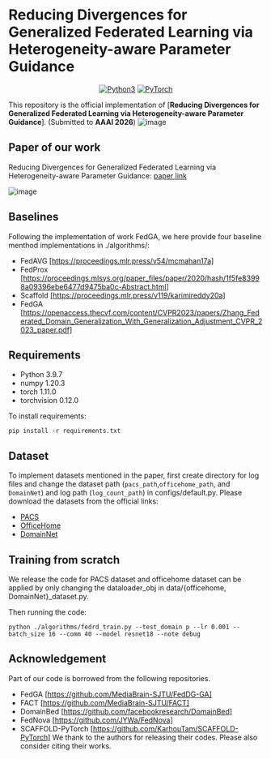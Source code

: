 # Reducing Divergences for Generalized Federated Learning via Heterogeneity-aware Parameter Guidance 

<p align="center">
  <a href="#"><img alt="Python3" src="https://img.shields.io/badge/Python-3-brightgreen.svg?style=flat-square"></a>
  <a href="#"><img alt="PyTorch" src="https://img.shields.io/badge/PyTorch-%3E=1.11-orange"></a>
</p>


This repository is the official implementation of [**Reducing Divergences for Generalized Federated Learning via Heterogeneity-aware Parameter Guidance**]. (Submitted to **AAAI 2026**)
![image](./imgs/nips_framework.jpg)


## Paper of our work

Reducing Divergences for Generalized Federated Learning via Heterogeneity-aware Parameter Guidance: [paper link](https://openreview.net/forum?id=fhkgIxJUF0)


![image](./imgs/feature.jpg)



## Baselines
Following the implementation of work FedGA, we here provide four baseline menthod implementations in ./algorithms/:
 - FedAVG [https://proceedings.mlr.press/v54/mcmahan17a]
 - FedProx [https://proceedings.mlsys.org/paper_files/paper/2020/hash/1f5fe83998a09396ebe6477d9475ba0c-Abstract.html]
 - Scaffold [https://proceedings.mlr.press/v119/karimireddy20a]
 - FedGA [https://openaccess.thecvf.com/content/CVPR2023/papers/Zhang_Federated_Domain_Generalization_With_Generalization_Adjustment_CVPR_2023_paper.pdf]



## Requirements

- Python 3.9.7
- numpy 1.20.3
- torch 1.11.0
- torchvision 0.12.0


To install requirements:
```
pip install -r requirements.txt
```

## Dataset

To implement datasets mentioned in the paper, first create directory for log files and change the dataset path (`pacs_path`,`officehome_path`, and `DomainNet`) and log path (`log_count_path`) in configs/default.py.
Please download the datasets from the official links:

- [PACS](https://domaingeneralization.github.io)
- [OfficeHome](https://hemanthdv.github.io/officehome-dataset)
- [DomainNet](http://ai.bu.edu/M3SDA/)


## Training from scratch

We release the code for PACS dataset and officehome dataset can be applied by only changing the dataloader_obj in data/{officehome, DomainNet}_dataset.py. 

Then running the code:

`
python ./algorithms/fedrd_train.py --test_domain p --lr 0.001 --batch_size 16 --comm 40 --model resnet18 --note debug
`

## Acknowledgement

Part of our code is borrowed from the following repositories.

- FedGA [https://github.com/MediaBrain-SJTU/FedDG-GA]
- FACT [https://github.com/MediaBrain-SJTU/FACT]
- DomainBed [https://github.com/facebookresearch/DomainBed]
- FedNova [https://github.com/JYWa/FedNova]
- SCAFFOLD-PyTorch [https://github.com/KarhouTam/SCAFFOLD-PyTorch]
We thank to the authors for releasing their codes. Please also consider citing their works.
